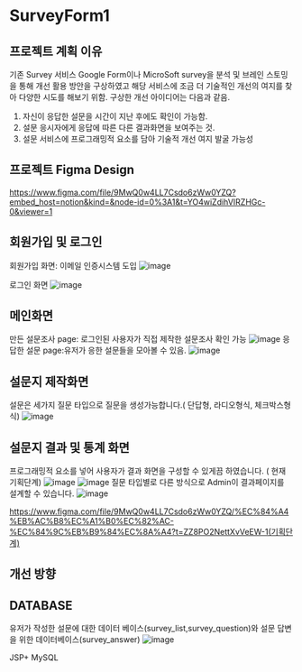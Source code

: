 # SurveyForm1


## 프로젝트 계획 이유
  기존 Survey 서비스 Google Form이나 MicroSoft survey을 분석 및 브레인 스토밍을 통해 개선 활용 방안을 구상하였고 해당 서비스에 조금 더 기술적인 개선의 여지를 찾아 다양한 시도를 해보기 위함.
  구상한 개선 아이디어는 다음과 같음.
  1.  자신이 응답한 설문을 시간이 지난 후에도 확인이 가능함.
  2.  설문 응시자에게 응답에 따른 다른 결과화면을 보여주는 것.
  3.  설문 서비스에 프로그래밍적 요소를 담아 기술적 개선 여지 발굴 가능성
  
## 프로젝트 Figma Design 
https://www.figma.com/file/9MwQ0w4LL7Csdo6zWw0YZQ?embed_host=notion&kind=&node-id=0%3A1&t=YO4wiZdihVIRZHGc-0&viewer=1
## 회원가입 및 로그인
회원가입 화면: 이메일 인증시스템 도입
![image](https://user-images.githubusercontent.com/94734394/204644510-cb89cb12-08bc-4b53-912d-6024dbd8256d.png)

로그인 화면
![image](https://user-images.githubusercontent.com/94734394/206069499-e7421c69-1603-45a9-ae1d-3bcc43385061.png)

## 메인화면 
만든 설문조사 page: 로그인된 사용자가 직접 제작한 설문조사 확인 가능
![image](https://user-images.githubusercontent.com/94734394/204643870-f8730f61-71ba-46be-b223-e5f5c15af1b9.png)
응답한 설문 page:유저가 응한 설문들을 모아볼 수 있음.
![image](https://user-images.githubusercontent.com/94734394/204643909-bab4f626-e974-4ed4-817c-a702d6907139.png)

## 설문지 제작화면 
설문은 세가지 질문 타입으로 질문을 생성가능합니다.( 단답형, 라디오형식, 체크박스형식)
![image](https://user-images.githubusercontent.com/94734394/209276905-6c811e93-add3-4cc1-bd22-cbdbbb8b8a18.png)



## 설문지 결과 및 통계 화면
프로그래밍적 요소를 넣어 사용자가 결과 화면을 구성할 수 있게끔 하였습니다. ( 현재 기획단계)
![image](https://user-images.githubusercontent.com/94734394/209276726-8128bf06-fc2b-4526-a7d6-781c5d172a9d.png)
![image](https://user-images.githubusercontent.com/94734394/209276757-a86d9575-7351-401c-8638-f66ee4cb1725.png)
질문 타입별로 다른 방식으로 Admin이 결과페이지를 설계할 수 있습니다.
![image](https://user-images.githubusercontent.com/94734394/209277005-93ec1251-559f-4821-a242-8e6adfc17882.png)

https://www.figma.com/file/9MwQ0w4LL7Csdo6zWw0YZQ/%EC%84%A4%EB%AC%B8%EC%A1%B0%EC%82%AC-%EC%84%9C%EB%B9%84%EC%8A%A4?t=ZZ8PO2NettXvVeEW-1(기획단계)
## 개선 방향 
## DATABASE
유저가 작성한 설문에 대한 데이터 베이스(survey_list,survey_question)와 설문 답변을 위한 데이터베이스(survey_answer)
![image](https://user-images.githubusercontent.com/94734394/206070159-bf697c9f-da1f-4f29-9fae-1885fa9bfae8.png)

JSP+ MySQL
